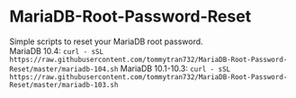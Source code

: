 # MariaDB-Root-Password-Reset
Simple scripts to reset your MariaDB root password. <br />
MariaDB 10.4: `curl - sSL https://raw.githubusercontent.com/tommytran732/MariaDB-Root-Password-Reset/master/mariadb-104.sh`
MariaDB 10.1-10.3: `curl - sSL https://raw.githubusercontent.com/tommytran732/MariaDB-Root-Password-Reset/master/mariadb-103.sh`
